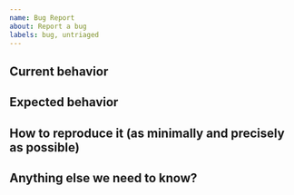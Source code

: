 ```yaml
---
name: Bug Report
about: Report a bug
labels: bug, untriaged
---
```


<!-- Please use this template while reporting a bug and provide as much info as possible. Not doing so may result in your bug not being addressed in a timely manner. Thanks! -->

## Current behavior

<!-- Describe how the issue manifests. -->

## Expected behavior

<!-- Describe what the desired behavior would be. -->

## How to reproduce it (as minimally and precisely as possible)

<!-- Please provide a **MINIMAL REPRO PROJECT** and the **STEPS TO REPRODUCE**-->

## Anything else we need to know?

<!-- We would love to know of any friction, apart from knowledge, that prevented you from sending in a pull-request -->
